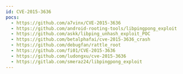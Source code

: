 ```yaml
---
id: CVE-2015-3636
pocs:
  - https://github.com/a7vinx/CVE-2015-3636
  - https://github.com/android-rooting-tools/libpingpong_exploit
  - https://github.com/askk/libping_unhash_exploit_POC
  - https://github.com/betalphafai/cve-2015-3636_crash
  - https://github.com/debugfan/rattle_root
  - https://github.com/fi01/CVE-2015-3636
  - https://github.com/ludongxu/cve-2015-3636
  - https://gitlab.com/smeraz24/libpingpong_exploit
---
```

